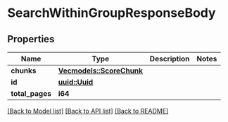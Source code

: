 # SearchWithinGroupResponseBody

## Properties

Name | Type | Description | Notes
------------ | ------------- | ------------- | -------------
**chunks** | [**Vec<models::ScoreChunk>**](ScoreChunk.md) |  | 
**id** | [**uuid::Uuid**](uuid::Uuid.md) |  | 
**total_pages** | **i64** |  | 

[[Back to Model list]](../README.md#documentation-for-models) [[Back to API list]](../README.md#documentation-for-api-endpoints) [[Back to README]](../README.md)


